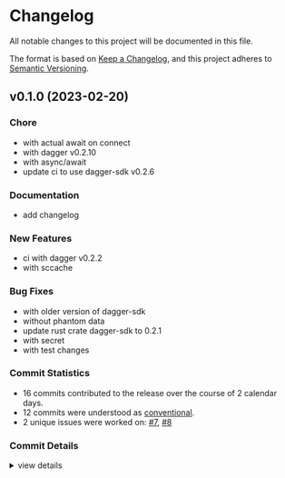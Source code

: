 # Changelog

All notable changes to this project will be documented in this file.

The format is based on [Keep a Changelog](https://keepachangelog.com/en/1.0.0/),
and this project adheres to [Semantic Versioning](https://semver.org/spec/v2.0.0.html).

## v0.1.0 (2023-02-20)

<csr-id-06e2638e1fec0579d992792b94838629739bb1f0/>
<csr-id-48433cf36884ec9fa4cfed8bc5d4b3e8422c0ab9/>
<csr-id-45d646203704aed317ee2273b825ae708e83ca32/>
<csr-id-c35c104b49dc2f4456ed18e353bf8d4017cff640/>

### Chore

 - <csr-id-06e2638e1fec0579d992792b94838629739bb1f0/> with actual await on connect
 - <csr-id-48433cf36884ec9fa4cfed8bc5d4b3e8422c0ab9/> with dagger v0.2.10
 - <csr-id-45d646203704aed317ee2273b825ae708e83ca32/> with async/await
 - <csr-id-c35c104b49dc2f4456ed18e353bf8d4017cff640/> update ci to use dagger-sdk v0.2.6

### Documentation

 - <csr-id-30b7511e454d4695cc1106a3d303b20aa8647fe4/> add changelog

### New Features

 - <csr-id-691ecfbf52fa24a466d554b7b9701d67c33a42a5/> ci with dagger v0.2.2
 - <csr-id-f42da8416a5450c7c3c924353c3cc9112afd18f0/> with sccache

### Bug Fixes

 - <csr-id-f40ba9b40312a66b7699209fdddc0153ef139931/> with older version of dagger-sdk
 - <csr-id-02006d40fc2c0383e0412c15c36db9af7eda991f/> without phantom data
 - <csr-id-199fe16dbf426f287a7a5237c25bc16a4cae49bc/> update rust crate dagger-sdk to 0.2.1
 - <csr-id-25fb9d4f24af8e7d6d81463c19a07a718b8a312a/> with secret
 - <csr-id-d72313051b9b46a6eeaa909a11850b3d8fc75e81/> with test changes

### Commit Statistics

<csr-read-only-do-not-edit/>

 - 16 commits contributed to the release over the course of 2 calendar days.
 - 12 commits were understood as [conventional](https://www.conventionalcommits.org).
 - 2 unique issues were worked on: [#7](https://github.com/kjuulh/dagger-rs/issues/7), [#8](https://github.com/kjuulh/dagger-rs/issues/8)

### Commit Details

<csr-read-only-do-not-edit/>

<details><summary>view details</summary>

 * **[#7](https://github.com/kjuulh/dagger-rs/issues/7)**
    - add ci ([`4ce58a4`](https://github.com/kjuulh/dagger-rs/commit/4ce58a418c0ccef6cc0bfbaa878453f03c02dffb))
 * **[#8](https://github.com/kjuulh/dagger-rs/issues/8)**
    - feature with workspace ([`03e022f`](https://github.com/kjuulh/dagger-rs/commit/03e022fcaccd30ef0566dcfe31beb3473706bd1d))
 * **Uncategorized**
    - add changelog ([`30b7511`](https://github.com/kjuulh/dagger-rs/commit/30b7511e454d4695cc1106a3d303b20aa8647fe4))
    - with actual await on connect ([`06e2638`](https://github.com/kjuulh/dagger-rs/commit/06e2638e1fec0579d992792b94838629739bb1f0))
    - with dagger v0.2.10 ([`48433cf`](https://github.com/kjuulh/dagger-rs/commit/48433cf36884ec9fa4cfed8bc5d4b3e8422c0ab9))
    - with older version of dagger-sdk ([`f40ba9b`](https://github.com/kjuulh/dagger-rs/commit/f40ba9b40312a66b7699209fdddc0153ef139931))
    - with async/await ([`45d6462`](https://github.com/kjuulh/dagger-rs/commit/45d646203704aed317ee2273b825ae708e83ca32))
    - update ci to use dagger-sdk v0.2.6 ([`c35c104`](https://github.com/kjuulh/dagger-rs/commit/c35c104b49dc2f4456ed18e353bf8d4017cff640))
    - without phantom data ([`02006d4`](https://github.com/kjuulh/dagger-rs/commit/02006d40fc2c0383e0412c15c36db9af7eda991f))
    - ci with dagger v0.2.2 ([`691ecfb`](https://github.com/kjuulh/dagger-rs/commit/691ecfbf52fa24a466d554b7b9701d67c33a42a5))
    - with bin cache ([`3cb83bb`](https://github.com/kjuulh/dagger-rs/commit/3cb83bb79ceda52a0bf459850252e3902b7352fa))
    - update rust crate dagger-sdk to 0.2.1 ([`199fe16`](https://github.com/kjuulh/dagger-rs/commit/199fe16dbf426f287a7a5237c25bc16a4cae49bc))
    - with secret ([`25fb9d4`](https://github.com/kjuulh/dagger-rs/commit/25fb9d4f24af8e7d6d81463c19a07a718b8a312a))
    - with sccache ([`f42da84`](https://github.com/kjuulh/dagger-rs/commit/f42da8416a5450c7c3c924353c3cc9112afd18f0))
    - with test changes ([`d723130`](https://github.com/kjuulh/dagger-rs/commit/d72313051b9b46a6eeaa909a11850b3d8fc75e81))
    - add ci ([`468bca4`](https://github.com/kjuulh/dagger-rs/commit/468bca4a69ec321b3ae1304d29d1be66a921a7db))
</details>

